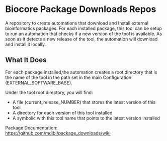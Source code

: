 # Biocore Package Downloads Repos

A repository to create automations that download and Install external bioinformatics packages. For each installed package, this tool can be setup to run an automation that checks if a new version of the tool is available. As soon as it detects a new release of the tool, the automation will download and install it locally.

## What It Does

For each package installed,the automation creates a root directory that is the name of the tool in the path set in the main Configuration (EXTERNAL_SOFTWARE_BASE).

Under the tool root directory, you will find:

  * A file (current_release_NUMBER) that stores the latest version of this tool
  * A directory for each version of this tool installed
  * A symbolic with this tool name that points to the latest version installed

Package Documentation:  https://github.com/mdibl/package_downloads/wiki
